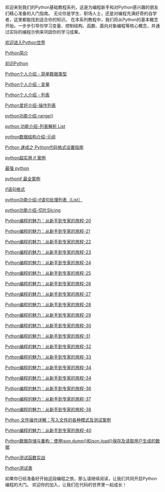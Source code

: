 
欢迎来到我们的Python基础教程系列，这是为编程新手和对Python感兴趣的朋友们精心准备的入门指南。
无论你是学生、职场人士，还是对编程充满好奇的自学者，这里都能找到适合你的知识。
在本系列教程中，我们将从Python的基本概念开始，一步步引导你学习变量、控制结构、函数、面向对象编程等核心概念，并通过实际的编程示例来巩固你的学习成果。


[欢迎进入Python世界](https://mp.weixin.qq.com/s/H7uXLFKQ9mnoJ9WR_CLr2g)

[Python简介](https://mp.weixin.qq.com/s/MShOyZsTObEG6RtJJW4sag)

[初识Python](https://mp.weixin.qq.com/s/DTkHNMCevwA77ji6XW9PIw)

[Python个人介绍 - 简单数据类型](https://mp.weixin.qq.com/s/F8-woi29yocXdCREoB8-_g)

[Python个人介绍 - 变量](https://mp.weixin.qq.com/s/a80Zs1XLGlhn1R4dhrt8qg)

[Python个人介绍 - 列表](https://mp.weixin.qq.com/s/hUBK5ISs7m-2530FW8d6Tw)

[Python爱好介绍-操作列表](https://mp.weixin.qq.com/s/Va-gzA7o_UFtEFrNRZln8w)

[python功能介绍-range()](https://mp.weixin.qq.com/s/6sVHeEm5cSO1eR6bjCG2og)

[python 功能介绍-列表解析 List](https://mp.weixin.qq.com/s/J1c6QuPbCm2QKC27p4Wznw)

[python数据结构介绍-元组](https://mp.weixin.qq.com/s/QTjQPawwkf4y8g3ziBvn4Q)

[Python 速成之 Python代码格式设置指南](https://mp.weixin.qq.com/s/B1VXoSKU3v68jV9jWaRV2A)

[python超实用 if 案例](https://mp.weixin.qq.com/s/IVn4GxkFdEIRyniURRXBGA)

[最强 python](https://mp.weixin.qq.com/s/TsTqpqhlEaHgBuCJvkxO9A)

[pythonif 最全案例](https://mp.weixin.qq.com/s/6fCFEJBhPuCtgpCfepfI6Q)

[if语句格式](https://mp.weixin.qq.com/s/Br60mIy96Z5w4bekpkm1RQ)

[python功能介绍-if语句处理列表（List）](https://mp.weixin.qq.com/s/rpSQXC6PxbM-nkk1UK-Hcw)

[python功能介绍-切片Slicing](https://mp.weixin.qq.com/s/S39N33n8k6MOI7DAipA1zw)

[Python编程的魅力：从新手到专家的旅程-20](https://mp.weixin.qq.com/s/nuBtamFTJ1zTQ1fOC3fUPw)

[Python编程的魅力：从新手到专家的旅程-21](https://mp.weixin.qq.com/s/H3nZGNYh32gFDBkLOQ0v1g)

[Python编程的魅力：从新手到专家的旅程-22](https://mp.weixin.qq.com/s/_OnEvBtOiKEzDkmGb_ykVw)

[Python编程的魅力：从新手到专家的旅程-23](https://mp.weixin.qq.com/s/vgDr5NEbluH90Znys9dCMg)

[Python编程的魅力：从新手到专家的旅程-24](https://mp.weixin.qq.com/s/WcMYhyoj3qmiiF0KwHHpOQ)

[Python编程的魅力：从新手到专家的旅程-25](https://mp.weixin.qq.com/s/zsThX4bE6lk9UK_uebcnxA)

[Python编程的魅力：从新手到专家的旅程-26](https://mp.weixin.qq.com/s/tuZwarqHl6G0usdxfFCoUg)

[Python编程的魅力：从新手到专家的旅程-27](https://mp.weixin.qq.com/s/lN-HZHKpXM-GMvZpuE39vQ)

[Python编程的魅力：从新手到专家的旅程-28](https://mp.weixin.qq.com/s/IikFEbg9SALB37AKqLrB0g)

[Python编程的魅力：从新手到专家的旅程-29](https://mp.weixin.qq.com/s/jGekejGdq_M3JOke5b8a_g)

[Python编程的魅力：从新手到专家的旅程-30](https://mp.weixin.qq.com/s/gM1D_kB9_zpKi88YXIdBVA)

[Python编程的魅力：从新手到专家的旅程-31](https://mp.weixin.qq.com/s/yYI6f808CPzI0CyFYLpDHA)

[Python编程的魅力：从新手到专家的旅程-32](https://mp.weixin.qq.com/s/SMISKqtejhXQlsqE61ui1A)

[Python编程的魅力：从新手到专家的旅程-33](https://mp.weixin.qq.com/s/phTGNsD6W2jkADwgpSDnYg)

[Python编程的魅力：从新手到专家的旅程-34](https://mp.weixin.qq.com/s/POHGtGsdf8T2inSX5vfOcg)

[Python编程的魅力：从新手到专家的旅程-34](https://mp.weixin.qq.com/s/-OjJk30grH4IjKs5HTsQVw)

[Python编程的魅力：从新手到专家的旅程-36](https://mp.weixin.qq.com/s/Tw6r8GVyuhRC7dVBmG55xw)

[Python编程的魅力：从新手到专家的旅程-37](https://mp.weixin.qq.com/s/6LkAzdiRNfmGmlXFdDnEfQ)

[Python编程的魅力：从新手到专家的旅程-38](https://mp.weixin.qq.com/s/rI8o6IHVfaxHcBBzNeAFhQ)

[Python 文件操作详解：写入文件的各种模式及测试案例](https://mp.weixin.qq.com/s/YSkIjmOfQnwfhmd7W6-orA)

[Python编程的魅力：从新手到专家的旅程-40](https://mp.weixin.qq.com/s/KtHLjjopa-SQxhg4TQVzjg)

[Python数据存储与重构：使用json.dump()和json.load()保存及读取用户生成的数据](https://mp.weixin.qq.com/s/k9nXeSf2J3oRMDSPFwzwLw)

[Python测试函数实战](https://mp.weixin.qq.com/s/z-NJHJHPNBoDNTdk_uDllw)

[Python测试类](https://mp.weixin.qq.com/s/7IYpwr2nPQhuXAbi92pjFQ)



如果你已经准备好开始这段编程之旅，那么请继续阅读，让我们共同开启Python编程的大门。
欢迎你的加入，让我们在代码的世界里一起成长！